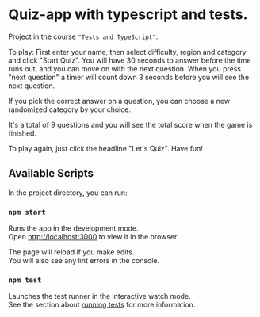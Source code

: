# Quiz-app with typescript and tests.

Project in the course `"Tests and TypeScript"`.

To play: First enter your name, then select difficulty, region and category and click "Start Quiz".
You will have 30 seconds to answer before the time runs out, and you can move on with the next question.
When you press "next question" a timer will count down 3 seconds before you will see the next question.

If you pick the correct answer on a question, you can choose a new randomized category by your choice.

It's a total of 9 questions and you will see the total score when the game is finished.

To play again, just click the headline "Let's Quiz". Have fun!

## Available Scripts

In the project directory, you can run:

### `npm start`

Runs the app in the development mode.\
Open [http://localhost:3000](http://localhost:3000) to view it in the browser.

The page will reload if you make edits.\
You will also see any lint errors in the console.

### `npm test`

Launches the test runner in the interactive watch mode.\
See the section about [running tests](https://facebook.github.io/create-react-app/docs/running-tests) for more information.
